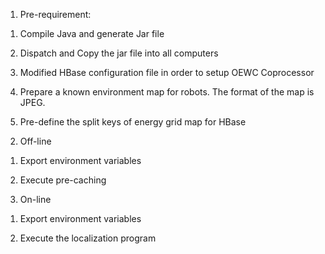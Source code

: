 1. Pre-requirement:
1) Compile Java and generate Jar file

2) Dispatch and Copy the jar file into all computers

3) Modified HBase configuration file in order to setup OEWC Coprocessor

4) Prepare a known environment map for robots. The format of the map is JPEG.

5) Pre-define the split keys of energy grid map for HBase

2. Off-line
1) Export environment variables

2) Execute pre-caching

3. On-line
1) Export environment variables

2) Execute the localization program

